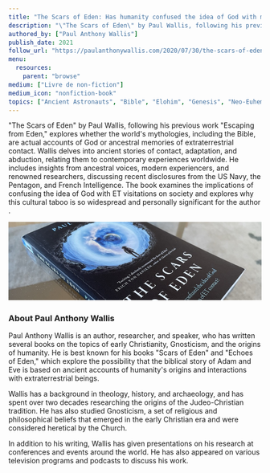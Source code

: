 ```yaml
---
title: "The Scars of Eden: Has humanity confused the idea of God with memories of ET contact?"
description: "\"The Scars of Eden\" by Paul Wallis, following his previous work \"Escaping from Eden,\" explores whether the world's mythologies, including the Bible, are actual accounts of God or ancestral memories of extraterrestrial contact. Wallis delves into ancient stories of contact, adaptation, and abduction, relating them to contemporary experiences worldwide. He includes insights from ancestral voices, modern experiencers, and renowned researchers, discussing recent disclosures from the US Navy, the Pentagon, and French Intelligence. The book examines the implications of confusing the idea of God with ET visitations on society and explores why this cultural taboo is so widespread and personally significant for the author​."
authored_by: ["Paul Anthony Wallis"]
publish_date: 2021
follow_url: "https://paulanthonywallis.com/2020/07/30/the-scars-of-eden/"
menu:
  resources:
    parent: "browse"
medium: ["Livre de non-fiction"]
medium_icon: "nonfiction-book"
topics: ["Ancient Astronauts", "Bible", "Elohim", "Genesis", "Neo-Euhemerism", "Theology"]
---
```


"The Scars of Eden" by Paul Wallis, following his previous work "Escaping from Eden," explores whether the world's mythologies, including the Bible, are actual accounts of God or ancestral memories of extraterrestrial contact. Wallis delves into ancient stories of contact, adaptation, and abduction, relating them to contemporary experiences worldwide. He includes insights from ancestral voices, modern experiencers, and renowned researchers, discussing recent disclosures from the US Navy, the Pentagon, and French Intelligence. The book examines the implications of confusing the idea of God with ET visitations on society and explores why this cultural taboo is so widespread and personally significant for the author​.

![Image](images/the-scars-of-eden-book.jpg "The Scars of Eden, 2021 — Paul Anthony Wallis")

### About Paul Anthony Wallis

Paul Anthony Wallis is an author, researcher, and speaker, who has written several books on the topics of early Christianity, Gnosticism, and the origins of humanity. He is best known for his books "Scars of Eden" and "Echoes of Eden," which explore the possibility that the biblical story of Adam and Eve is based on ancient accounts of humanity's origins and interactions with extraterrestrial beings.

Wallis has a background in theology, history, and archaeology, and has spent over two decades researching the origins of the Judeo-Christian tradition. He has also studied Gnosticism, a set of religious and philosophical beliefs that emerged in the early Christian era and were considered heretical by the Church.

In addition to his writing, Wallis has given presentations on his research at conferences and events around the world. He has also appeared on various television programs and podcasts to discuss his work.
